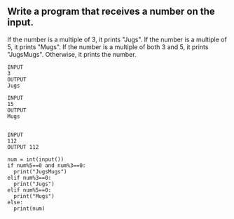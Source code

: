 ## Write a program that receives a number on the input.
If the number is a multiple of 3, it prints "Jugs". 
If the number is a multiple of 5, it prints "Mugs".
If the number is a multiple of both 3 and 5, it prints "JugsMugs".
Otherwise, it prints the number.

````
INPUT 
3 
OUTPUT
Jugs

INPUT 
15
OUTPUT
Mugs


INPUT 
112
OUTPUT 112
````

````
num = int(input())
if num%5==0 and num%3==0:
  print("JugsMugs")
elif num%3==0:
  print("Jugs")
elif num%5==0:
  print("Mugs")
else:
  print(num)
````
